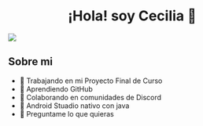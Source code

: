 
<div align="center">
<h1 align="center">¡Hola! soy Cecilia 👋</h1>
</div>
<img src="https://imgur.com/FapDVAb.png">

## Sobre mi

- 🔭 Trabajando en mi Proyecto Final de Curso
- 🌱 Aprendiendo GitHub
- 👯 Colaborando en comunidades de Discord
- 🤔 Android Stuadio nativo con java
- 💬 Preguntame lo que quieras


